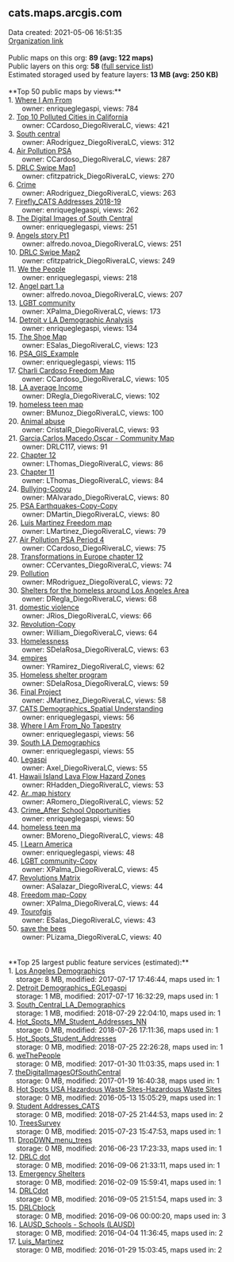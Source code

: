 <h2>cats.maps.arcgis.com</h2> Data created: 2021-05-06 16:51:35 <br /><a target='new' href='https://cats.maps.arcgis.com'>Organization link</a><br /><br />Public maps on this org: <b>89 (avg: 122 maps)</b><br />Public layers on this org: <b>58 </b>(<a target='new' href='https://services.arcgis.com/9JROoDxkx2Ma4jBd/ArcGIS/rest/services'>full service list</a>)<br />Estimated storaged used by feature layers: <b>13 MB (avg: 250 KB)</b><br /><br />**Top 50 public maps by views:**<br />  1. <a target='new' href='https://www.arcgis.com/home/item.html?id=68116ffd577a4aec8e43aecf8a619abc'>Where I Am From</a> <br />  &nbsp;&nbsp;&nbsp;&nbsp; &nbsp;&nbsp;owner: enriqueglegaspi, views: 784<br />  2. <a target='new' href='https://www.arcgis.com/home/item.html?id=d6eca21c26f44fc689588b7de748dacd'>Top 10 Polluted Cities in California</a> <br />  &nbsp;&nbsp;&nbsp;&nbsp; &nbsp;&nbsp;owner: CCardoso_DiegoRiveraLC, views: 421<br />  3. <a target='new' href='https://www.arcgis.com/home/item.html?id=27be6f6c6439419e8c31b4899819502f'>South central</a> <br />  &nbsp;&nbsp;&nbsp;&nbsp; &nbsp;&nbsp;owner: ARodriguez_DiegoRiveraLC, views: 312<br />  4. <a target='new' href='https://www.arcgis.com/home/item.html?id=0fe198ee35ef4b3284add70d7f160797'>Air Pollution PSA</a> <br />  &nbsp;&nbsp;&nbsp;&nbsp; &nbsp;&nbsp;owner: CCardoso_DiegoRiveraLC, views: 287<br />  5. <a target='new' href='https://www.arcgis.com/home/item.html?id=2612351abaf14873b725ee9b977e54c7'>DRLC Swipe Map1</a> <br />  &nbsp;&nbsp;&nbsp;&nbsp; &nbsp;&nbsp;owner: cfitzpatrick_DiegoRiveraLC, views: 270<br />  6. <a target='new' href='https://www.arcgis.com/home/item.html?id=aab7c6d72ce041018c42149adfe9dc7f'>Crime</a> <br />  &nbsp;&nbsp;&nbsp;&nbsp; &nbsp;&nbsp;owner: ARodriguez_DiegoRiveraLC, views: 263<br />  7. <a target='new' href='https://www.arcgis.com/home/item.html?id=01c4aecb8b714010a41c998dd0615c7f'>Firefly_CATS Addresses 2018-19</a> <br />  &nbsp;&nbsp;&nbsp;&nbsp; &nbsp;&nbsp;owner: enriqueglegaspi, views: 262<br />  8. <a target='new' href='https://www.arcgis.com/home/item.html?id=62d4c15009134fa69f6fa7a553e40fc0'>The Digital Images of South Central </a> <br />  &nbsp;&nbsp;&nbsp;&nbsp; &nbsp;&nbsp;owner: enriqueglegaspi, views: 251<br />  9. <a target='new' href='https://www.arcgis.com/home/item.html?id=92d5f955e701449093568e53311a6108'>Angels story Pt1</a> <br />  &nbsp;&nbsp;&nbsp;&nbsp; &nbsp;&nbsp;owner: alfredo.novoa_DiegoRiveraLC, views: 251<br />  10. <a target='new' href='https://www.arcgis.com/home/item.html?id=2a389cfb044b48958615cc72c810e7f2'>DRLC Swipe Map2</a> <br />  &nbsp;&nbsp;&nbsp;&nbsp; &nbsp;&nbsp;owner: cfitzpatrick_DiegoRiveraLC, views: 249<br />  11. <a target='new' href='https://www.arcgis.com/home/item.html?id=c4365a0a4df2428fa3a211cdfbcdec6b'>We the People</a> <br />  &nbsp;&nbsp;&nbsp;&nbsp; &nbsp;&nbsp;owner: enriqueglegaspi, views: 218<br />  12. <a target='new' href='https://www.arcgis.com/home/item.html?id=25cdcc1c7ff046f09cc495f3f19dbd41'>Angel part 1.a</a> <br />  &nbsp;&nbsp;&nbsp;&nbsp; &nbsp;&nbsp;owner: alfredo.novoa_DiegoRiveraLC, views: 207<br />  13. <a target='new' href='https://www.arcgis.com/home/item.html?id=3fcf239a82ed44988e74560d091e848e'>LGBT community</a> <br />  &nbsp;&nbsp;&nbsp;&nbsp; &nbsp;&nbsp;owner: XPalma_DiegoRiveraLC, views: 173<br />  14. <a target='new' href='https://www.arcgis.com/home/item.html?id=d146fc88c5144e7798c93af3821c91f7'>Detroit v LA Demographic Analysis</a> <br />  &nbsp;&nbsp;&nbsp;&nbsp; &nbsp;&nbsp;owner: enriqueglegaspi, views: 134<br />  15. <a target='new' href='https://www.arcgis.com/home/item.html?id=58ffbd320d6c481288566181b4ea99de'>The Shoe Map</a> <br />  &nbsp;&nbsp;&nbsp;&nbsp; &nbsp;&nbsp;owner: ESalas_DiegoRiveraLC, views: 123<br />  16. <a target='new' href='https://www.arcgis.com/home/item.html?id=0f40499aeda44ee9b2d5ba4b10723c3a'>PSA_GIS_Example</a> <br />  &nbsp;&nbsp;&nbsp;&nbsp; &nbsp;&nbsp;owner: enriqueglegaspi, views: 115<br />  17. <a target='new' href='https://www.arcgis.com/home/item.html?id=6328f060fcf740f9a6f9d5e8bfa5edcb'>Charli Cardoso Freedom Map</a> <br />  &nbsp;&nbsp;&nbsp;&nbsp; &nbsp;&nbsp;owner: CCardoso_DiegoRiveraLC, views: 105<br />  18. <a target='new' href='https://www.arcgis.com/home/item.html?id=3e7ffa47d3f544b4be477fd3ee47a5f9'>LA average Income</a> <br />  &nbsp;&nbsp;&nbsp;&nbsp; &nbsp;&nbsp;owner: DRegla_DiegoRiveraLC, views: 102<br />  19. <a target='new' href='https://www.arcgis.com/home/item.html?id=b9c8ee449e2d4d4e961ee1beacd8da29'>homeless teen map</a> <br />  &nbsp;&nbsp;&nbsp;&nbsp; &nbsp;&nbsp;owner: BMunoz_DiegoRiveraLC, views: 100<br />  20. <a target='new' href='https://www.arcgis.com/home/item.html?id=9d67cccadca04c128e841643a9473d04'>Animal abuse</a> <br />  &nbsp;&nbsp;&nbsp;&nbsp; &nbsp;&nbsp;owner: CristalR_DiegoRiveraLC, views: 93<br />  21. <a target='new' href='https://www.arcgis.com/home/item.html?id=63aaf6f58e754e62bf70a574d214a576'>Garcia,Carlos,Macedo,Oscar - Community Map</a> <br />  &nbsp;&nbsp;&nbsp;&nbsp; &nbsp;&nbsp;owner: DRLC117, views: 91<br />  22. <a target='new' href='https://www.arcgis.com/home/item.html?id=50d24c09cf0045ab8cb115967b364a63'>Chapter 12</a> <br />  &nbsp;&nbsp;&nbsp;&nbsp; &nbsp;&nbsp;owner: LThomas_DiegoRiveraLC, views: 86<br />  23. <a target='new' href='https://www.arcgis.com/home/item.html?id=6ae973804c7b402b87c5410f05b6c409'>Chapter 11</a> <br />  &nbsp;&nbsp;&nbsp;&nbsp; &nbsp;&nbsp;owner: LThomas_DiegoRiveraLC, views: 84<br />  24. <a target='new' href='https://www.arcgis.com/home/item.html?id=c01dcd865a7146c08389a2fdcfa86bab'>Bullying-Copyu</a> <br />  &nbsp;&nbsp;&nbsp;&nbsp; &nbsp;&nbsp;owner: MAlvarado_DiegoRiveraLC, views: 80<br />  25. <a target='new' href='https://www.arcgis.com/home/item.html?id=a563851e0fb04037811d3c6a886a9c7f'>PSA Earthquakes-Copy-Copy</a> <br />  &nbsp;&nbsp;&nbsp;&nbsp; &nbsp;&nbsp;owner: DMartin_DiegoRiveraLC, views: 80<br />  26. <a target='new' href='https://www.arcgis.com/home/item.html?id=6e81f92c96464d45bdaeb61fb7c5b080'>Luis Martinez Freedom map</a> <br />  &nbsp;&nbsp;&nbsp;&nbsp; &nbsp;&nbsp;owner: LMartinez_DiegoRiveraLC, views: 79<br />  27. <a target='new' href='https://www.arcgis.com/home/item.html?id=060da4298f0e44eeb4c94a2a77a2579b'>Air Pollution PSA Period 4</a> <br />  &nbsp;&nbsp;&nbsp;&nbsp; &nbsp;&nbsp;owner: CCardoso_DiegoRiveraLC, views: 75<br />  28. <a target='new' href='https://www.arcgis.com/home/item.html?id=61975d6484aa4e41a72b80096424bbc6'>Transformations in Europe chapter 12</a> <br />  &nbsp;&nbsp;&nbsp;&nbsp; &nbsp;&nbsp;owner: CCervantes_DiegoRiveraLC, views: 74<br />  29. <a target='new' href='https://www.arcgis.com/home/item.html?id=eabb33bc54644a71ba0a82b466307902'>Pollution</a> <br />  &nbsp;&nbsp;&nbsp;&nbsp; &nbsp;&nbsp;owner: MRodriguez_DiegoRiveraLC, views: 72<br />  30. <a target='new' href='https://www.arcgis.com/home/item.html?id=fcdc01ec658d49c88ec83dfe53ef7b3f'>Shelters for the homeless around Los Angeles Area</a> <br />  &nbsp;&nbsp;&nbsp;&nbsp; &nbsp;&nbsp;owner: DRegla_DiegoRiveraLC, views: 68<br />  31. <a target='new' href='https://www.arcgis.com/home/item.html?id=c55bf4bc706c4dc3b662a3d5c0513d45'>domestic violence</a> <br />  &nbsp;&nbsp;&nbsp;&nbsp; &nbsp;&nbsp;owner: JRios_DiegoRiveraLC, views: 66<br />  32. <a target='new' href='https://www.arcgis.com/home/item.html?id=0905e2aec1d948bcb6f85bcf483e55cd'>Revolution-Copy</a> <br />  &nbsp;&nbsp;&nbsp;&nbsp; &nbsp;&nbsp;owner: William_DiegoRiveraLC, views: 64<br />  33. <a target='new' href='https://www.arcgis.com/home/item.html?id=3101f13fd3554cc3b27e675d5c4e3a07'>Homelessness</a> <br />  &nbsp;&nbsp;&nbsp;&nbsp; &nbsp;&nbsp;owner: SDelaRosa_DiegoRiveraLC, views: 63<br />  34. <a target='new' href='https://www.arcgis.com/home/item.html?id=9c82a08a68834c18b083a70ed9a7fc70'>empires</a> <br />  &nbsp;&nbsp;&nbsp;&nbsp; &nbsp;&nbsp;owner: YRamirez_DiegoRiveraLC, views: 62<br />  35. <a target='new' href='https://www.arcgis.com/home/item.html?id=c276fb6bbe124c2f98964b888e9da0f5'>Homeless shelter program</a> <br />  &nbsp;&nbsp;&nbsp;&nbsp; &nbsp;&nbsp;owner: SDelaRosa_DiegoRiveraLC, views: 59<br />  36. <a target='new' href='https://www.arcgis.com/home/item.html?id=216d7d693d0849dea8057440c2d3d6e4'>Final Project</a> <br />  &nbsp;&nbsp;&nbsp;&nbsp; &nbsp;&nbsp;owner: JMartinez_DiegoRiveraLC, views: 58<br />  37. <a target='new' href='https://www.arcgis.com/home/item.html?id=2b804a8c84eb4b9587ddbdd9991cec06'>CATS Demographics_Spatial Understanding</a> <br />  &nbsp;&nbsp;&nbsp;&nbsp; &nbsp;&nbsp;owner: enriqueglegaspi, views: 56<br />  38. <a target='new' href='https://www.arcgis.com/home/item.html?id=9db115c2f80b403eaddbd4fd11179f10'>Where I Am From_No Tapestry</a> <br />  &nbsp;&nbsp;&nbsp;&nbsp; &nbsp;&nbsp;owner: enriqueglegaspi, views: 56<br />  39. <a target='new' href='https://www.arcgis.com/home/item.html?id=8dceb58a6e4341d6a9def3e1d178a3f4'>South LA Demographics</a> <br />  &nbsp;&nbsp;&nbsp;&nbsp; &nbsp;&nbsp;owner: enriqueglegaspi, views: 55<br />  40. <a target='new' href='https://www.arcgis.com/home/item.html?id=7bdb2e543c924fee90c0c3418ee8b2cf'>Legaspi </a> <br />  &nbsp;&nbsp;&nbsp;&nbsp; &nbsp;&nbsp;owner: Axel_DiegoRiveraLC, views: 55<br />  41. <a target='new' href='https://www.arcgis.com/home/item.html?id=a62ba7f1437646728c31870eb7e276fe'>Hawaii Island Lava Flow Hazard Zones</a> <br />  &nbsp;&nbsp;&nbsp;&nbsp; &nbsp;&nbsp;owner: RHadden_DiegoRiveraLC, views: 53<br />  42. <a target='new' href='https://www.arcgis.com/home/item.html?id=01d7853de4724adeafe02fe0a3b2b5f4'>Ar..map history</a> <br />  &nbsp;&nbsp;&nbsp;&nbsp; &nbsp;&nbsp;owner: ARomero_DiegoRiveraLC, views: 52<br />  43. <a target='new' href='https://www.arcgis.com/home/item.html?id=48d702f70cb941b6ac2b687e41941fab'>Crime_After School Opportunities</a> <br />  &nbsp;&nbsp;&nbsp;&nbsp; &nbsp;&nbsp;owner: enriqueglegaspi, views: 50<br />  44. <a target='new' href='https://www.arcgis.com/home/item.html?id=7bf31fef54b14624a21fe787acba2ddd'>homeless teen ma</a> <br />  &nbsp;&nbsp;&nbsp;&nbsp; &nbsp;&nbsp;owner: BMoreno_DiegoRiveraLC, views: 48<br />  45. <a target='new' href='https://www.arcgis.com/home/item.html?id=1e5d3ec6bec84125a30d95fa29940128'>I Learn America</a> <br />  &nbsp;&nbsp;&nbsp;&nbsp; &nbsp;&nbsp;owner: enriqueglegaspi, views: 48<br />  46. <a target='new' href='https://www.arcgis.com/home/item.html?id=53fb8a4e034b4295a5e5ad10ea177303'>LGBT community-Copy</a> <br />  &nbsp;&nbsp;&nbsp;&nbsp; &nbsp;&nbsp;owner: XPalma_DiegoRiveraLC, views: 45<br />  47. <a target='new' href='https://www.arcgis.com/home/item.html?id=79e786bb899945bcac60ca01fec28515'>Revolutions Matrix</a> <br />  &nbsp;&nbsp;&nbsp;&nbsp; &nbsp;&nbsp;owner: ASalazar_DiegoRiveraLC, views: 44<br />  48. <a target='new' href='https://www.arcgis.com/home/item.html?id=4f97cfa108a04c69a61b9043cf9c850e'>Freedom map-Copy</a> <br />  &nbsp;&nbsp;&nbsp;&nbsp; &nbsp;&nbsp;owner: XPalma_DiegoRiveraLC, views: 44<br />  49. <a target='new' href='https://www.arcgis.com/home/item.html?id=01e381719fee4fd6a7e39d4825eb5f59'>Tourofgis</a> <br />  &nbsp;&nbsp;&nbsp;&nbsp; &nbsp;&nbsp;owner: ESalas_DiegoRiveraLC, views: 43<br />  50. <a target='new' href='https://www.arcgis.com/home/item.html?id=83c9b336373542329695f3d77a082f31'>save the bees</a> <br />  &nbsp;&nbsp;&nbsp;&nbsp; &nbsp;&nbsp;owner: PLizama_DiegoRiveraLC, views: 40<br /><br /><br />**Top 25 largest public feature services (estimated):**<br /> 1. <a target='new' href='https://www.arcgis.com/home/item.html?id=a7c4347601b34f708054d6ebab278ce1'>Los Angeles Demographics</a><br /> &nbsp;&nbsp;&nbsp;&nbsp;storage: 8 MB, modified: 2017-07-17 17:46:44, maps used in: 1<br /> 2. <a target='new' href='https://www.arcgis.com/home/item.html?id=6d26e5a84c5d4be59ed642a11a20b902'>Detroit Demographics_EGLegaspi</a><br /> &nbsp;&nbsp;&nbsp;&nbsp;storage: 1 MB, modified: 2017-07-17 16:32:29, maps used in: 1<br /> 3. <a target='new' href='https://www.arcgis.com/home/item.html?id=ec4c8470a6b74163ac54d9596a670a30'>South_Central_LA_Demographics</a><br /> &nbsp;&nbsp;&nbsp;&nbsp;storage: 1 MB, modified: 2018-07-29 22:04:10, maps used in: 1<br /> 4. <a target='new' href='https://www.arcgis.com/home/item.html?id=dfd3d2f65f8f4e808f00979babba3460'>Hot_Spots_MM_Student_Addresses_NN</a><br /> &nbsp;&nbsp;&nbsp;&nbsp;storage: 0 MB, modified: 2018-07-26 17:11:36, maps used in: 1<br /> 5. <a target='new' href='https://www.arcgis.com/home/item.html?id=26f0cb92cd6f41eb8899146990cbd877'>Hot_Spots_Student_Addresses</a><br /> &nbsp;&nbsp;&nbsp;&nbsp;storage: 0 MB, modified: 2018-07-25 22:26:28, maps used in: 1<br /> 6. <a target='new' href='https://www.arcgis.com/home/item.html?id=8b152009fe7d4ee2a6f3117a2e54ff5f'>weThePeople</a><br /> &nbsp;&nbsp;&nbsp;&nbsp;storage: 0 MB, modified: 2017-01-30 11:03:35, maps used in: 1<br /> 7. <a target='new' href='https://www.arcgis.com/home/item.html?id=3204dc6539bd4fda8a016a4edab344b4'>theDigitalImagesOfSouthCentral</a><br /> &nbsp;&nbsp;&nbsp;&nbsp;storage: 0 MB, modified: 2017-01-19 16:40:38, maps used in: 1<br /> 8. <a target='new' href='https://www.arcgis.com/home/item.html?id=8787b444889048d3af882bab03998c71'>Hot Spots USA Hazardous Waste Sites-Hazardous Waste Sites</a><br /> &nbsp;&nbsp;&nbsp;&nbsp;storage: 0 MB, modified: 2016-05-13 15:05:29, maps used in: 1<br /> 9. <a target='new' href='https://www.arcgis.com/home/item.html?id=9c896b05c8ea474d9ae3e55b43896453'>Student Addresses_CATS</a><br /> &nbsp;&nbsp;&nbsp;&nbsp;storage: 0 MB, modified: 2018-07-25 21:44:53, maps used in: 2<br /> 10. <a target='new' href='https://www.arcgis.com/home/item.html?id=0816ec92e04d47c387d713d1c6aa34a7'>TreesSurvey</a><br /> &nbsp;&nbsp;&nbsp;&nbsp;storage: 0 MB, modified: 2015-07-23 15:47:53, maps used in: 1<br /> 11. <a target='new' href='https://www.arcgis.com/home/item.html?id=d0a761c5f6bb4c9789ea6b730c27db07'>DropDWN_menu_trees</a><br /> &nbsp;&nbsp;&nbsp;&nbsp;storage: 0 MB, modified: 2016-06-23 17:23:33, maps used in: 1<br /> 12. <a target='new' href='https://www.arcgis.com/home/item.html?id=c3ec80fbb2cc475c98da261dc65acc30'>DRLC dot</a><br /> &nbsp;&nbsp;&nbsp;&nbsp;storage: 0 MB, modified: 2016-09-06 21:33:11, maps used in: 1<br /> 13. <a target='new' href='https://www.arcgis.com/home/item.html?id=ffe09cf6e52e448481ea684c0cea310b'>Emergency Shelters</a><br /> &nbsp;&nbsp;&nbsp;&nbsp;storage: 0 MB, modified: 2016-02-09 15:59:41, maps used in: 1<br /> 14. <a target='new' href='https://www.arcgis.com/home/item.html?id=cf9f599580a6415bbb43e793b238d1df'>DRLCdot</a><br /> &nbsp;&nbsp;&nbsp;&nbsp;storage: 0 MB, modified: 2016-09-05 21:51:54, maps used in: 3<br /> 15. <a target='new' href='https://www.arcgis.com/home/item.html?id=6fc722dfc0564e29984a2fedcfb72c75'>DRLCblock</a><br /> &nbsp;&nbsp;&nbsp;&nbsp;storage: 0 MB, modified: 2016-09-06 00:00:20, maps used in: 3<br /> 16. <a target='new' href='https://www.arcgis.com/home/item.html?id=1839a07fb42044fbb3b446057ffe70b1'>LAUSD_Schools - Schools (LAUSD)</a><br /> &nbsp;&nbsp;&nbsp;&nbsp;storage: 0 MB, modified: 2016-04-04 11:36:45, maps used in: 2<br /> 17. <a target='new' href='https://www.arcgis.com/home/item.html?id=6caa8a65958b4e5aa0a02858948286eb'>Luis_Martinez</a><br /> &nbsp;&nbsp;&nbsp;&nbsp;storage: 0 MB, modified: 2016-01-29 15:03:45, maps used in: 2<br />